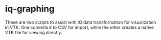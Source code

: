 # iq-graphing

These are two scripts to assist with IQ data transformation for 
visualization in VTK.  One converts it to CSV for import, while the other
creates a native VTK file for viewing directly.